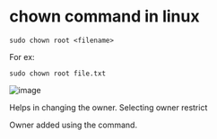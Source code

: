 # chown command in linux

``sudo chown root <filename>``


For ex: 

`sudo chown root file.txt`


![image](https://github.com/TauqeerAhmad5201/chown/assets/68806440/6464a902-2ab0-47a3-9dff-1bf1cf834057)

Helps in changing the owner. Selecting owner restrict

Owner added using the command.
